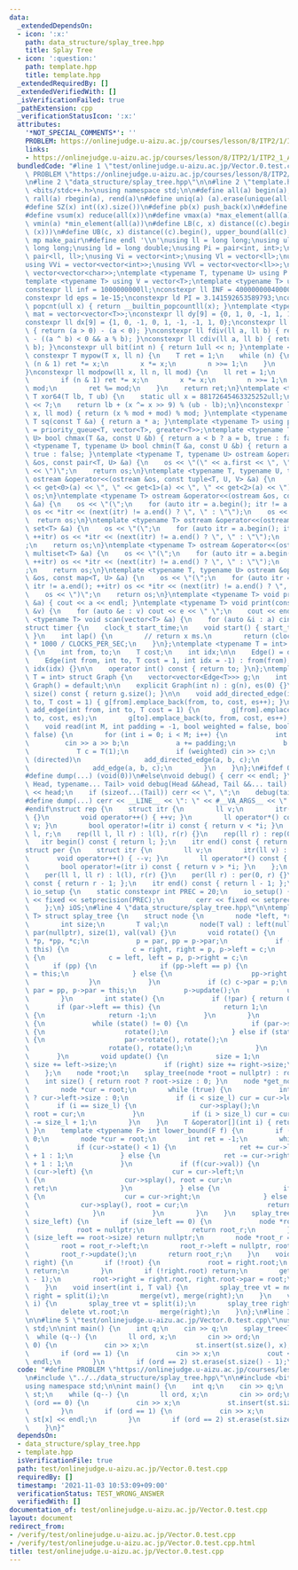 ```yaml
---
data:
  _extendedDependsOn:
  - icon: ':x:'
    path: data_structure/splay_tree.hpp
    title: Splay Tree
  - icon: ':question:'
    path: template.hpp
    title: template.hpp
  _extendedRequiredBy: []
  _extendedVerifiedWith: []
  _isVerificationFailed: true
  _pathExtension: cpp
  _verificationStatusIcon: ':x:'
  attributes:
    '*NOT_SPECIAL_COMMENTS*': ''
    PROBLEM: https://onlinejudge.u-aizu.ac.jp/courses/lesson/8/ITP2/1/ITP2_1_A
    links:
    - https://onlinejudge.u-aizu.ac.jp/courses/lesson/8/ITP2/1/ITP2_1_A
  bundledCode: "#line 1 \"test/onlinejudge.u-aizu.ac.jp/Vector.0.test.cpp\"\n#define\
    \ PROBLEM \"https://onlinejudge.u-aizu.ac.jp/courses/lesson/8/ITP2/1/ITP2_1_A\"\
    \n#line 2 \"data_structure/splay_tree.hpp\"\n\n#line 2 \"template.hpp\"\n\n#include\
    \ <bits/stdc++.h>\nusing namespace std;\n\n#define all(a) begin(a), end(a)\n#define\
    \ rall(a) rbegin(a), rend(a)\n#define uniq(a) (a).erase(unique(all(a)), (a).end())\n\
    #define SZ(x) int((x).size())\n#define pb(x) push_back(x)\n#define eb(x) emplace_back(x)\n\
    #define vsum(x) reduce(all(x))\n#define vmax(a) *max_element(all(a))\n#define\
    \ vmin(a) *min_element(all(a))\n#define LB(c, x) distance((c).begin(), lower_bound(all(c),\
    \ (x)))\n#define UB(c, x) distance((c).begin(), upper_bound(all(c), (x)))\n#define\
    \ mp make_pair\n#define endl '\\n'\nusing ll = long long;\nusing ull = unsigned\
    \ long long;\nusing ld = long double;\nusing Pi = pair<int, int>;\nusing Pl =\
    \ pair<ll, ll>;\nusing Vi = vector<int>;\nusing Vl = vector<ll>;\nusing Vc = vector<char>;\n\
    using VVi = vector<vector<int>>;\nusing VVl = vector<vector<ll>>;\nusing VVc =\
    \ vector<vector<char>>;\ntemplate <typename T, typename U> using P = pair<T, U>;\n\
    template <typename T> using V = vector<T>;\ntemplate <typename T> using VV = V<V<T>>;\n\
    constexpr ll inf = 1000000000ll;\nconstexpr ll INF = 4000000004000000000LL;\n\
    constexpr ld eps = 1e-15;\nconstexpr ld PI = 3.141592653589793;\nconstexpr int\
    \ popcnt(ull x) { return __builtin_popcountll(x); }\ntemplate <typename T> using\
    \ mat = vector<vector<T>>;\nconstexpr ll dy[9] = {0, 1, 0, -1, 1, 1, -1, -1, 0};\n\
    constexpr ll dx[9] = {1, 0, -1, 0, 1, -1, -1, 1, 0};\nconstexpr ll sign(ll a)\
    \ { return (a > 0) - (a < 0); }\nconstexpr ll fdiv(ll a, ll b) { return a / b\
    \ - ((a ^ b) < 0 && a % b); }\nconstexpr ll cdiv(ll a, ll b) { return -fdiv(-a,\
    \ b); }\nconstexpr ull bit(int n) { return 1ull << n; }\ntemplate <typename T>\
    \ constexpr T mypow(T x, ll n) {\n    T ret = 1;\n    while (n) {\n        if\
    \ (n & 1) ret *= x;\n        x *= x;\n        n >>= 1;\n    }\n    return ret;\n\
    }\nconstexpr ll modpow(ll x, ll n, ll mod) {\n    ll ret = 1;\n    while (n) {\n\
    \        if (n & 1) ret *= x;\n        x *= x;\n        n >>= 1;\n        x %=\
    \ mod;\n        ret %= mod;\n    }\n    return ret;\n}\ntemplate <typename T>\
    \ T xor64(T lb, T ub) {\n    static ull x = 88172645463325252ull;\n    x ^= x\
    \ << 7;\n    return lb + (x ^= x >> 9) % (ub - lb);\n}\nconstexpr ll safemod(ll\
    \ x, ll mod) { return (x % mod + mod) % mod; }\ntemplate <typename T> constexpr\
    \ T sq(const T &a) { return a * a; }\ntemplate <typename T> using priority_queue_rev\
    \ = priority_queue<T, vector<T>, greater<T>>;\ntemplate <typename T, typename\
    \ U> bool chmax(T &a, const U &b) { return a < b ? a = b, true : false; }\ntemplate\
    \ <typename T, typename U> bool chmin(T &a, const U &b) { return a > b ? a = b,\
    \ true : false; }\ntemplate <typename T, typename U> ostream &operator<<(ostream\
    \ &os, const pair<T, U> &a) {\n    os << \"(\" << a.first << \", \" << a.second\
    \ << \")\";\n    return os;\n}\ntemplate <typename T, typename U, typename V>\
    \ ostream &operator<<(ostream &os, const tuple<T, U, V> &a) {\n    os << \"(\"\
    \ << get<0>(a) << \", \" << get<1>(a) << \", \" << get<2>(a) << \")\";\n    return\
    \ os;\n}\ntemplate <typename T> ostream &operator<<(ostream &os, const vector<T>\
    \ &a) {\n    os << \"(\";\n    for (auto itr = a.begin(); itr != a.end(); ++itr)\
    \ os << *itr << (next(itr) != a.end() ? \", \" : \"\");\n    os << \")\";\n  \
    \  return os;\n}\ntemplate <typename T> ostream &operator<<(ostream &os, const\
    \ set<T> &a) {\n    os << \"(\";\n    for (auto itr = a.begin(); itr != a.end();\
    \ ++itr) os << *itr << (next(itr) != a.end() ? \", \" : \"\");\n    os << \")\"\
    ;\n    return os;\n}\ntemplate <typename T> ostream &operator<<(ostream &os, const\
    \ multiset<T> &a) {\n    os << \"(\";\n    for (auto itr = a.begin(); itr != a.end();\
    \ ++itr) os << *itr << (next(itr) != a.end() ? \", \" : \"\");\n    os << \")\"\
    ;\n    return os;\n}\ntemplate <typename T, typename U> ostream &operator<<(ostream\
    \ &os, const map<T, U> &a) {\n    os << \"(\";\n    for (auto itr = a.begin();\
    \ itr != a.end(); ++itr) os << *itr << (next(itr) != a.end() ? \", \" : \"\");\n\
    \    os << \")\";\n    return os;\n}\ntemplate <typename T> void print(const T\
    \ &a) { cout << a << endl; }\ntemplate <typename T> void print(const vector<T>\
    \ &v) {\n    for (auto &e : v) cout << e << \" \";\n    cout << endl;\n}\ntemplate\
    \ <typename T> void scan(vector<T> &a) {\n    for (auto &i : a) cin >> i;\n}\n\
    struct timer {\n    clock_t start_time;\n    void start() { start_time = clock();\
    \ }\n    int lap() {\n        // return x ms.\n        return (clock() - start_time)\
    \ * 1000 / CLOCKS_PER_SEC;\n    }\n};\ntemplate <typename T = int> struct Edge\
    \ {\n    int from, to;\n    T cost;\n    int idx;\n\n    Edge() = default;\n\n\
    \    Edge(int from, int to, T cost = 1, int idx = -1) : from(from), to(to), cost(cost),\
    \ idx(idx) {}\n\n    operator int() const { return to; }\n};\ntemplate <typename\
    \ T = int> struct Graph {\n    vector<vector<Edge<T>>> g;\n    int es;\n\n   \
    \ Graph() = default;\n\n    explicit Graph(int n) : g(n), es(0) {}\n\n    size_t\
    \ size() const { return g.size(); }\n\n    void add_directed_edge(int from, int\
    \ to, T cost = 1) { g[from].emplace_back(from, to, cost, es++); }\n\n    void\
    \ add_edge(int from, int to, T cost = 1) {\n        g[from].emplace_back(from,\
    \ to, cost, es);\n        g[to].emplace_back(to, from, cost, es++);\n    }\n\n\
    \    void read(int M, int padding = -1, bool weighted = false, bool directed =\
    \ false) {\n        for (int i = 0; i < M; i++) {\n            int a, b;\n   \
    \         cin >> a >> b;\n            a += padding;\n            b += padding;\n\
    \            T c = T(1);\n            if (weighted) cin >> c;\n            if\
    \ (directed)\n                add_directed_edge(a, b, c);\n            else\n\
    \                add_edge(a, b, c);\n        }\n    }\n};\n#ifdef ONLINE_JUDGE\n\
    #define dump(...) (void(0))\n#else\nvoid debug() { cerr << endl; }\ntemplate <typename\
    \ Head, typename... Tail> void debug(Head &&head, Tail &&... tail) {\n    cerr\
    \ << head;\n    if (sizeof...(Tail)) cerr << \", \";\n    debug(tail...);\n}\n\
    #define dump(...) cerr << __LINE__ << \": \" << #__VA_ARGS__ << \" = \", debug(__VA_ARGS__)\n\
    #endif\nstruct rep {\n    struct itr {\n        ll v;\n        itr(ll v) : v(v)\
    \ {}\n        void operator++() { ++v; }\n        ll operator*() const { return\
    \ v; }\n        bool operator!=(itr i) const { return v < *i; }\n    };\n    ll\
    \ l, r;\n    rep(ll l, ll r) : l(l), r(r) {}\n    rep(ll r) : rep(0, r) {}\n \
    \   itr begin() const { return l; };\n    itr end() const { return r; };\n};\n\
    struct per {\n    struct itr {\n        ll v;\n        itr(ll v) : v(v) {}\n \
    \       void operator++() { --v; }\n        ll operator*() const { return v; }\n\
    \        bool operator!=(itr i) const { return v > *i; }\n    };\n    ll l, r;\n\
    \    per(ll l, ll r) : l(l), r(r) {}\n    per(ll r) : per(0, r) {}\n    itr begin()\
    \ const { return r - 1; };\n    itr end() const { return l - 1; };\n};\nstruct\
    \ io_setup {\n    static constexpr int PREC = 20;\n    io_setup() {\n        cout\
    \ << fixed << setprecision(PREC);\n        cerr << fixed << setprecision(PREC);\n\
    \    };\n} iOS;\n#line 4 \"data_structure/splay_tree.hpp\"\n\ntemplate <typename\
    \ T> struct splay_tree {\n    struct node {\n        node *left, *right, *par;\n\
    \        int size;\n        T val;\n        node(T val) : left(nullptr), right(nullptr),\
    \ par(nullptr), size(1), val(val) {}\n        void rotate() {\n            node\
    \ *p, *pp, *c;\n            p = par, pp = p->par;\n            if (p->left ==\
    \ this) {\n                c = right, right = p, p->left = c;\n            } else\
    \ {\n                c = left, left = p, p->right = c;\n            }\n      \
    \      if (pp) {\n                if (pp->left == p) {\n                    pp->left\
    \ = this;\n                } else {\n                    pp->right = this;\n \
    \               }\n            }\n            if (c) c->par = p;\n           \
    \ par = pp, p->par = this;\n            p->update();\n            update();\n\
    \        }\n        int state() {\n            if (!par) { return 0; }\n     \
    \       if (par->left == this) {\n                return 1;\n            } else\
    \ {\n                return -1;\n            }\n        }\n        void splay()\
    \ {\n            while (state() != 0) {\n                if (par->state() == 0)\
    \ {\n                    rotate();\n                } else if (state() == par->state())\
    \ {\n                    par->rotate(), rotate();\n                } else {\n\
    \                    rotate(), rotate();\n                }\n            }\n \
    \       }\n        void update() {\n            size = 1;\n            if (left)\
    \ size += left->size;\n            if (right) size += right->size;\n        }\n\
    \    };\n    node *root;\n    splay_tree(node *root = nullptr) : root(root) {}\n\
    \    int size() { return root ? root->size : 0; }\n    node *get_node(int i) {\n\
    \        node *cur = root;\n        while (true) {\n            int size_l = cur->left\
    \ ? cur->left->size : 0;\n            if (i < size_l) cur = cur->left;\n     \
    \       if (i == size_l) {\n                cur->splay();\n                return\
    \ root = cur;\n            }\n            if (i > size_l) cur = cur->right, i\
    \ -= size_l + 1;\n        }\n    }\n    T &operator[](int i) { return get_node(i)->val;\
    \ }\n    template <typename F> int lower_bound(F f) {\n        if (!root) return\
    \ 0;\n        node *cur = root;\n        int ret = -1;\n        while (true) {\n\
    \            if (cur->state() < 1) {\n                ret += cur->left ? cur->left->size\
    \ + 1 : 1;\n            } else {\n                ret -= cur->right ? cur->right->size\
    \ + 1 : 1;\n            }\n            if (f(cur->val)) {\n                if\
    \ (cur->left) {\n                    cur = cur->left;\n                } else\
    \ {\n                    cur->splay(), root = cur;\n                    return\
    \ ret;\n                }\n            } else {\n                if (cur->right)\
    \ {\n                    cur = cur->right;\n                } else {\n       \
    \             cur->splay(), root = cur;\n                    return ret + 1;\n\
    \                }\n            }\n        }\n    }\n    splay_tree split(int\
    \ size_left) {\n        if (size_left == 0) {\n            node *root_r = root;\n\
    \            root = nullptr;\n            return root_r;\n        }\n        if\
    \ (size_left == root->size) return nullptr;\n        node *root_r = get_node(size_left);\n\
    \        root = root_r->left;\n        root_r->left = nullptr, root->par = nullptr;\n\
    \        root_r->update();\n        return root_r;\n    }\n    void merge(splay_tree\
    \ right) {\n        if (!root) {\n            root = right.root;\n           \
    \ return;\n        }\n        if (!right.root) return;\n        get_node(root->size\
    \ - 1);\n        root->right = right.root, right.root->par = root;\n        root->update();\n\
    \    }\n    void insert(int i, T val) {\n        splay_tree vt = new node(val),\
    \ right = split(i);\n        merge(vt), merge(right);\n    }\n    void erase(int\
    \ i) {\n        splay_tree vt = split(i);\n        splay_tree right = vt.split(1);\n\
    \        delete vt.root;\n        merge(right);\n    }\n};\n#line 3 \"test/onlinejudge.u-aizu.ac.jp/Vector.0.test.cpp\"\
    \n\n#line 5 \"test/onlinejudge.u-aizu.ac.jp/Vector.0.test.cpp\"\nusing namespace\
    \ std;\n\nint main() {\n    int q;\n    cin >> q;\n    splay_tree<ll> st;\n  \
    \  while (q--) {\n        ll ord, x;\n        cin >> ord;\n        if (ord ==\
    \ 0) {\n            cin >> x;\n            st.insert(st.size(), x);\n        }\n\
    \        if (ord == 1) {\n            cin >> x;\n            cout << st[x] <<\
    \ endl;\n        }\n        if (ord == 2) st.erase(st.size() - 1);\n    }\n}\n"
  code: "#define PROBLEM \"https://onlinejudge.u-aizu.ac.jp/courses/lesson/8/ITP2/1/ITP2_1_A\"\
    \n#include \"../../data_structure/splay_tree.hpp\"\n\n#include <bits/stdc++.h>\n\
    using namespace std;\n\nint main() {\n    int q;\n    cin >> q;\n    splay_tree<ll>\
    \ st;\n    while (q--) {\n        ll ord, x;\n        cin >> ord;\n        if\
    \ (ord == 0) {\n            cin >> x;\n            st.insert(st.size(), x);\n\
    \        }\n        if (ord == 1) {\n            cin >> x;\n            cout <<\
    \ st[x] << endl;\n        }\n        if (ord == 2) st.erase(st.size() - 1);\n\
    \    }\n}"
  dependsOn:
  - data_structure/splay_tree.hpp
  - template.hpp
  isVerificationFile: true
  path: test/onlinejudge.u-aizu.ac.jp/Vector.0.test.cpp
  requiredBy: []
  timestamp: '2021-11-03 10:53:09+09:00'
  verificationStatus: TEST_WRONG_ANSWER
  verifiedWith: []
documentation_of: test/onlinejudge.u-aizu.ac.jp/Vector.0.test.cpp
layout: document
redirect_from:
- /verify/test/onlinejudge.u-aizu.ac.jp/Vector.0.test.cpp
- /verify/test/onlinejudge.u-aizu.ac.jp/Vector.0.test.cpp.html
title: test/onlinejudge.u-aizu.ac.jp/Vector.0.test.cpp
---
```

